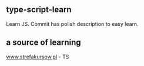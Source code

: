 ## type-script-learn

Learn JS. Commit has polish description to easy learn.

## a source of learning

www.strefakursow.pl - TS
